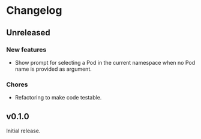 # Changelog

## Unreleased

### New features

* Show prompt for selecting a Pod in the current namespace when no Pod name is provided as argument.

### Chores

* Refactoring to make code testable.

## v0.1.0

Initial release.